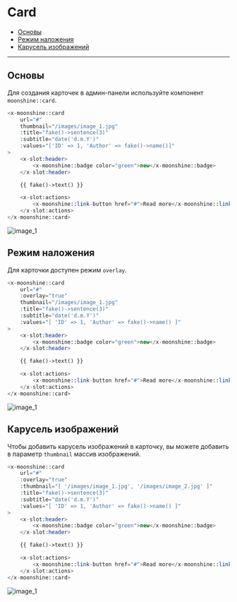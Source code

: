 # Card

- [Основы](#basics)
- [Режим наложения](#overlay-mode)
- [Карусель изображений](#image-carousel)

---

<a name="basics"></a>
## Основы

Для создания карточек в админ-панели используйте компонент `moonshine::card`.

```php
<x-moonshine::card
    url="#"
    thumbnail="/images/image_1.jpg"
    :title="fake()->sentence(3)"
    :subtitle="date('d.m.Y')"
    :values="['ID' => 1, 'Author' => fake()->name()]"
>
    <x-slot:header>
        <x-moonshine::badge color="green">new</x-moonshine::badge>
    </x-slot:header>

    {{ fake()->text() }}

    <x-slot:actions>
        <x-moonshine::link-button href="#">Read more</x-moonshine::link-button>
    </x-slot:actions>
</x-moonshine::card>
```

![image_1](/images/image_1.jpg)

<a name="overlay"></a>
## Режим наложения

Для карточки доступен режим `overlay`.

```php
<x-moonshine::card
    url="#"
    :overlay="true"
    thumbnail="/images/image_1.jpg"
    :title="fake()->sentence(3)"
    :subtitle="date('d.m.Y')"
    :values="[ 'ID' => 1, 'Author' => fake()->name() ]"
>
    <x-slot:header>
        <x-moonshine::badge color="green">new</x-moonshine::badge>
    </x-slot:header>

    {{ fake()->text() }}

    <x-slot:actions>
        <x-moonshine::link-button href="#">Read more</x-moonshine::link-button>
    </x-slot:actions>
</x-moonshine::card>
```

![image_1](/images/image_1.jpg)

<a name="carousel"></a>
## Карусель изображений

Чтобы добавить карусель изображений в карточку, вы можете добавить в параметр `thumbnail` массив изображений.

```php
<x-moonshine::card
    url="#"
    :overlay="true"
    :thumbnail="[ '/images/image_1.jpg', '/images/image_2.jpg' ]"
    :title="fake()->sentence(3)"
    :subtitle="date('d.m.Y')"
    :values="[ 'ID' => 1, 'Author' => fake()->name() ]"
>
    <x-slot:header>
        <x-moonshine::badge color="green">new</x-moonshine::badge>
    </x-slot:header>

    {{ fake()->text() }}

    <x-slot:actions>
        <x-moonshine::link-button href="#">Read more</x-moonshine::link-button>
    </x-slot:actions>
</x-moonshine::card>
```

![image_1](/images/image_1.jpg)
